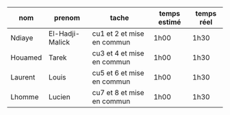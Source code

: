 | nom     | prenom          | tache                      | temps estimé | temps réel |
|---------|-----------------|----------------------------|--------------|------------|
| Ndiaye  | El-Hadji-Malick | cu1 et 2 et mise en commun |         1h00 |       1h30 |
| Houamed | Tarek           | cu3 et 4 et mise en commun |         1h00 |       1h30 |
| Laurent | Louis           | cu5 et 6 et mise en commun |         1h00 |       1h30 |
| Lhomme  | Lucien          | cu7 et 8 et mise en commun |         1h00 |       1h30 |
